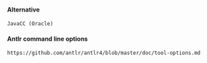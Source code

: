 #### Alternative

    JavaCC (Oracle)
    
#### Antlr command line options

    https://github.com/antlr/antlr4/blob/master/doc/tool-options.md